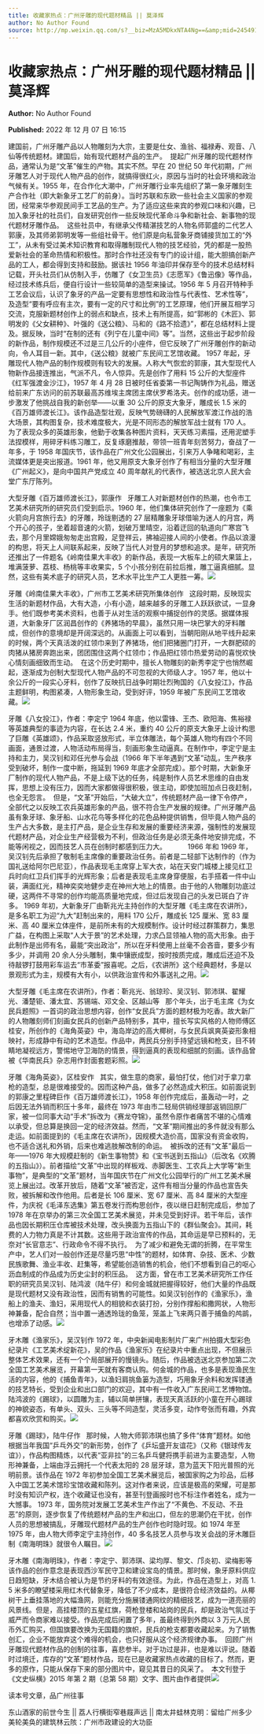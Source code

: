 ```yaml
---
title: 收藏家热点：广州牙雕的现代题材精品 || 莫泽辉
author: No Author Found
source: http://mp.weixin.qq.com/s?__biz=MzA5MDkxNTA4Ng==&amp;mid=2454912935&amp;idx=1&amp;sn=d5178c10de7c51743b1014b81f649b52&amp;chksm=87a237c6b0d5bed064e4b6fcf8470a98b65d521afc2fa14260b45a021ee2b198eaeffd6578a3&poc_token=HJ_Do2ejHyO-wNZGG8Q1S8FdPgy1YBBEob-nUEme
---
```


# 收藏家热点：广州牙雕的现代题材精品 || 莫泽辉

**Author:** No Author Found

**Published:** 2022 年 12 月 07 日 16:15

建国前，广州牙雕产品以人物雕刻为大宗，主要是仕女、渔翁、福禄寿、观音、八仙等传统题材。建国后，始有现代题材产品的生产。  提起广州牙雕的现代题材作品，通常认为是“文革”催生的产物。其实不然。早在 20 世纪 50 年代初期，广州牙雕艺人对于现代人物产品的创作，就搞得很红火，原因与当时的社会环境和政治气候有关。1955 年，在合作化大潮中，广州牙雕行业率先组织了第一象牙雕刻生产合作社（即大新象牙工艺厂的前身）。当时苏联和东欧一些社会主义国家的参观团，经常来华参观民间手工艺品的生产。为了适应这些来宾的参观口味和兴趣，已加入象牙社的社员们，自发研究创作一些反映现代革命斗争和新社会、新事物的现代题材牙雕作品。  这些社员中，有继承父传精湛技艺的人物名师郭盛的二代艺人郭康，及其师弟郭明发等一些组社骨干。他们原是向私营象牙商铺接货加工的“外工”，从未有受过美术知识教育和取得雕制现代人物的技艺经验，凭的都是一股热爱新社会的革命热情和积极性。那时合作社还没有专门的设计组，能大胆搞创新产品的工人，都会得到支持和鼓励。据该社 1956 年油印并保存至今的技术总结材料记载，开头社员们从仿制入手，仿雕了《女卫生员》《志愿军》《鲁迅像》等作品，经过技术练兵后，便自行设计一些较简单的造型来操试。1956 年 5 月召开特种手工艺会议后，认识了象牙的产品一定要有思想性和政治性与代表性、艺术性等”，及造型“要有呼应有主次，要有一定的尺寸和比例”的工艺原理，他们开展互相学习交流，克服新题材创作上的弱点和缺点，技术上有所提高，如“郭彬的《木匠》、郭明发的《父女耕种》、叶强的《送公粮》、马和的《路不拾遗》”，都在总结材料上提及。据反映，当时“在制的还有《列宁在儿童中间》等”。当然，这些出于起步阶段的新作品，制作规模还不过是三几公斤的小座件，但它反映了广州牙雕创作的新动向，令人耳目一新。其中，《送公粮》就被广东民间工艺馆收藏。 1957 年起，牙雕现代人物产品的制作规模则有较大的发展。人称大气恢宏的郭康，其大型现代人物新作品接连推出，气派不凡，令人惊异。先是创作了用料 15 公斤的大型座件《红军强渡金沙江》，1957 年 4 月 28 日被时任省委第一书记陶铸作为礼品，赠送给前来广东访问的前苏联最高苏维埃主席团主席伏罗希洛夫。创作的成功感，进一步激发了他挑战自我的新创举——以重 30 公斤的原支大象牙，雕成长 1.5 米的《百万雄师渡长江》。该作品造型壮观，反映气势磅礴的人民解放军渡江作战的浩大场景，其构图复杂，技术难度极大，光是不同形态的解放军战士就有 170 人。为了表现众多的英雄形象，他勤于收集各种图片资料，天天练习素描，还用泥塑手法捏模样，用碎牙料练习雕工，反复琢磨推敲，带领一班青年刻苦努力，奋战了一年多，于 1958 年国庆节，该作品在广州文化公园展出，引来万人争睹和喝彩，主流媒体更是突出报道。1961 年，他又用原支大象牙创作了有相当分量的大型牙雕《广州起义》，是向中国共产党成立 40 周年献礼的代表作，被选送北京人民大会堂广东厅陈列。

大型牙雕《百万雄师渡长江》，郭康作   牙雕工人对新题材创作的热潮，也令市工艺美术研究所的研究员们受到启示。1960 年，他们集体研究创作了一座题为《乘火箭向月宫旅行去》的牙雕，玲珑剔透的 27 层精雕象牙球借喻为迷人的月宫，两个开心的孩子，坐着超音速的火箭，划破万里晴空，沿着迂回的轨道向广寒宫飞去，那个月里嫦娥匆匆走出宫殿，足登祥云，拂袖迎接人间的小使者。作品以浪漫的构思，将天上人间联系起来，反映了当代人对登月的梦想和追求。是年，研究所还推出了一件题名《岭南佳果大丰收》的新作品，表现一大板车上的硕大果篮上，堆满菠萝、荔枝、杨桃等丰收果实，5 个小孩分别在前拉后推，雕工逼真细腻。显然，这些有美术底子的研究人员，艺术水平比生产工人更胜一筹。![](https://mmbiz.qpic.cn/mmbiz_jpg/PJWG74pLsMYCerv6AuY07DRnia9s2ib7YAPFNjqqXCXOAgmYWo9mT9KUMYtuxj5K6hnbiaQWKLh1cMTWLRAIibKFlw/640)

牙雕《岭南佳果大丰收》，广州市工艺美术研究所集体创作   这段时期，反映现实生活的新题材作品，大有大造，小有小造，越来越多的牙雕工人跃跃欲试，一显身手。他们既参考美术资料，也善于从对生活的观察中捕捉创作的灵感。据媒体报道，大新象牙厂区润昌创作的《养猪场的早晨》，虽然只用一块巴掌大的牙料雕成，但创作的意境却是开阔深远的。从画面上可以看到，当朝阳刚从地平线升起来的时候，两个天真活泼的红领巾来到了养猪场，他们把猪圈门打开，一大群肥硕的肉猪从猪房奔跑出来，团团围住这两个红领巾；作品把红领巾热爱劳动的喜悦欢快心情刻画细致而生动。  在这个历史时期中，擅长人物雕刻的新秀李定宁也悄然崛起，逐渐成为创制大型现代人物产品的不可忽视的大师级人才。1957 年，他以十余公斤的一段实心牙料，创作了反映抗日战争时期壮烈殉国的《八女投江》，作品主题鲜明，构图紧凑，人物形象生动，受到好评，1959 年被广东民间工艺馆收藏。![](https://mmbiz.qpic.cn/mmbiz_jpg/PJWG74pLsMYCerv6AuY07DRnia9s2ib7YAzibVIjywZGZia07wD0cN3QKePQDGbXpmROXbH5YLQjG3zcZ7Oc1OCulA/640)

牙雕《八女投江》，作者：李定宁 1964 年底，他以雷锋、王杰、欧阳海、焦裕禄等英雄典型的事迹为内容，在长达 2.4 米，重约 40 公斤的原支大象牙上设计构思了巨雕《英雄颂》，作品采取竖放形式，半立体雕法，每个英雄人物均有四个不同画面，通景过渡，人物活动布局得当，刻画形象生动逼真。在制作中，李定宁是主持和主力，吴汉钊和邓任光参与会战（1966 年下半年遇到“文革”动乱，生产秩序受到破坏，制作一度中断，拖延到 1969 年底才全部完成）。那个时期，大新象牙厂制作的现代人物产品，不是上级下达的任务，纯是制作人员艺术思维的自由发挥，思想上没有压力，因而大家都做得很积极，很主动，即使加班加点日夜赶制，也全无怨言。  但是，“文革”开始后，“大破大立”，传统题材产品一律下令停产，全部代之以反映工农兵英雄形象的产品，很不符合生产发展的规律。广州牙雕产品虽有象牙球、象牙船、山水花鸟等多样化的花色品种提供销售，但毕竟人物产品的生产占大多数，是主打产品，是企业生存和发展的重要经济来源，强制性的发展现代题材产品，对企业生产经营极为不利，但政治任务是必须无条件地安排完成，不能等闲视之，因而技艺人员在创制时都感到压力大。           1966 年和 1969 年，吴汉钊先后承担了敬制毛主席像的重要政治任务。前者是二轻部下达制作的（作为国礼送给阿尔巴尼亚），作品表现毛主席穿上军大衣，站在天安门城楼上接见红卫兵时向红卫兵们挥手的光辉形象；后者是表现毛主席身穿便服，右手搭着一件中山装，满面红光，精神奕奕地健步走在神州大地上的情景。由于他的人物雕刻功底过硬，这两件不寻常的创作均能高质量地完成，但过后发现自己的头发已斑白了许多。 1969 年初，大新象牙厂由靳兆光主持创作的大型牙雕《毛主席在农讲所》，是多名职工为迎“九大”赶制出来的，用料 170 公斤，雕成长 125 厘米、宽 83 厘米、高 40 厘米立体座件，是前所未有的大规模制作。设计时经过群策群力，集思广益，在构图上采取“人大于景”的艺术处理，力求凸显领袖人物的高大形象。由于此制作是出师有名，最能“突出政治”，所以在牙料使用上丝毫不会吝啬，要多少有多少，并调用 20 余人分头雕制，集中镶嵌成型，按时按质完成，雕成后还迫不及待敲锣打鼓用彩车运去“市革委”报喜呢。之后，《农讲所》这个经典题材，多是以景观形式为主，规模有大有小，以供政治宣传和外事送礼之用。![](https://mmbiz.qpic.cn/mmbiz_jpg/PJWG74pLsMYCerv6AuY07DRnia9s2ib7YAFEYyp3K4TcyjsfiaRggE6EE5pElOC2d5eNXVQRL2bwZSmC3Nj62OficQ/640)

大型牙雕《毛主席在农讲所》，作者：靳兆光、翁琼珍、吴汉钊、郭沛琪、翟耀光、潘楚钜、潘太宜、苏锡端、邓文全、区越山等   那个年头，出于毛主席《为女民兵题照》一首词的政治思想内容，创作“女民兵”方面的题材极为吃香。故大新厂的人物雕刻师们刻画女民兵的创新产品特别多，其中，擅长写实风格的人物师傅区桂安，所创作的《海角英姿》中，海岛岸边的高大椰树，与女民兵飒爽英姿形象相映衬，形成静中有动的艺术造型。作品中，两民兵分别手持望远镜和枪支，目不转睛地凝视远方，警惕地守卫海防的情景，得到逼真的表现和细腻的刻画。该作品曾被《华南民兵》杂志用作封面套题彩照。![](https://mmbiz.qpic.cn/mmbiz_jpg/PJWG74pLsMYCerv6AuY07DRnia9s2ib7YA3YOAic6QQbn8W97ibFFlkPKrf6ibJUrLaibIb3f2sFOxdwImO3AicQY2B8Q/640)

牙雕《海角英姿》，区桂安作   其实，做生意的商家，最怕打仗，他们对于拿刀拿枪的造型，总是很难接受的。因而这种产品，做多了必然造成大积压。如前面说到的郭康之里程碑巨作《百万雄师渡长江》，1958 年创作完成后，虽轰动一时，之后因无法外销而积压十多年，最终在 1973 年由市二轻局供销经理部返销回原厂家，被一位同事大动“手术”拆改为《赛龙夺锦》，虽然令原作者痛苦不堪的心情难以承受，但总算是换回一定的经济效益。然而，“文革”期间推出的多件就没有那么走运。如前面提到的《毛主席在农讲所》，因规模大造价高，国家没有资金收购，也不适合送礼和外销，后来也难逃肢解改制的命运。  被拆改的还有“文革”最后一年——1976 年大规模赶制的《新生事物赞》和《宝书送到五指山》（后改名《欢腾的五指山》）。前者描绘“文革”中出现的样板戏、赤脚医生、工农兵上大学等“新生事物”，是典型的“文革”题材，当年国庆节在广州文化公园举行的广州工艺美术展览上展出过。改革开放后，随着“文革”被否定，这件有相当分量的作品也宣告失败，被拆解和改作他用。后者是长 106 厘米、宽 67 厘米、高 84 厘米的大型座件，为庆祝《毛泽东选集》第五卷发行而构思创作，夜以继日赶制完成后，参加了 1978 年在京举办的第三次全国工艺美术展览，并未见受到好评。若干年后，该作品也因长期积压仓库被技术处理，改头换面为五指山下的《群仙聚会》。其间，耗费的人力物力真是不计其数。这些用于政治宣传的作品，其命运是早已预料的，无奈对“长官意志”、行政命令不得不执行。  为了减少和避免无谓的折腾，在平常生产中，艺人们对一般创作还是尽量巧思“中性”的题材，如体育、杂技、医术、少数民族歌舞、渔业丰收、赶集等，希望能创造销售的机会，他们不想看到自己的呕心沥血制成的作品成为历史尘封的积压品。  这方面，曾在市工艺美术研究所工作任职的研究员吴汉钊、陆鸿波（陆牛仔）和何金城就把握得较好，他们大量的作品既是现代题材又没有政治性，因而有销售的可能性。如吴汉钊创作的《渔家乐》，渔船上的渔夫、渔妇，采用现代人的相貌和衣装打扮，分别作撑船和撒网状，人物形神兼备，配合自然；当中置一通透玲珑的鱼笼，笼盖上飞来两只善于捕鱼的鸬鹚，也增添了动感。![](https://mmbiz.qpic.cn/mmbiz_jpg/PJWG74pLsMYCerv6AuY07DRnia9s2ib7YAS5LTdoIficZakgqDat8HKFicSiaCAiaLz11aicYmF3pjnEsOic9ibUdDtC4kA/640)

牙木雕《渔家乐》，吴汉钊作 1972 年，中央新闻电影制片厂来广州拍摄大型彩色纪录片《工艺美术绽新花》，吴的作品《渔家乐》在纪录片中重点出现，不但展示整体艺术效果，还有一个个局部展开的慢镜头。随后，作品被选送北京参加第二次全国工艺美术展览，开幕第一天就有客商认购。何金城的作品，也多是表现渔民生活的内容，他的《捕鱼青年》，以渔妇肩挑鱼篓为造型，巧用象牙余料和发挥镂通的技艺特长，受到企业和出口部门的欢迎，其中有一件收入广东民间工艺博物馆。陆鸿波的《踢球》，以圆雕为主，辅以简单拼镶，表现天真活跃的小童在开心踢球的神貌姿态，有单头、双头、三头等不同造型，灵活多变，动作夸张而有趣，外宾都喜欢欣赏和购买。![](https://mmbiz.qpic.cn/mmbiz_jpg/PJWG74pLsMYCerv6AuY07DRnia9s2ib7YAicPhYFiaWEV73EOjF0epeFQTM4ZWmPuxtL0ITrQgJo3PqNfdmIWZ4qMg/640)

牙雕《踢球》，陆牛仔作   那时候，人物大师郭沛琪也搞了多件“体育”题材。如他根据当年我国“乒乓外交”的新形势，创作了《乒坛盛开友谊花》（又称《银球传友谊》），作品构图精炼，以代表“亚非拉”的三名乒乓健将携手前进为主要造型，人物形神兼备，上端由浮云拥托一个代表太阳的 28 层牙球，意为蓝天下阳光普照的光明前景。该作品在 1972 年初参加全国工艺美术展览后，被国家购之为珍品，后移入中国工艺美术馆珍宝馆收藏和陈列。这对作者来说，应该是极高的荣耀，可是那时没有知识产权，连个收藏证也没有，甚至刊登画报时也不标注作者姓名，成为一大憾事。 1973 年，国务院对发展工艺美术生产作出了“不黄色、不反动、不丑恶”的原则，逐步恢复了传统题材产品的生产和出口，但左的思潮仍在干扰，创作人员的思想被搞乱，牙雕现代题材产品的生产创作也时隐时现。如 1974 年至 1975 年，由人物大师李定宁主持创作，40 多名技艺人员参与攻关会战的牙木雕巨制《南海明珠》就很令人瞩目。![](https://mmbiz.qpic.cn/mmbiz_jpg/PJWG74pLsMYCerv6AuY07DRnia9s2ib7YAIz6jzrcVZic97PMFpwa3aiatUA0G17ZU9jYVQgnoZ0btcDaMrXfyRic9w/640)

牙木雕《南海明珠》，作者：李定宁、郭沛琪、梁均厚、黎文、邝炎初、梁梅影等该作品的创作意念是表现西沙军民守卫和建设宝岛的情景。那时候，象牙原料供应日趋短缺，牙木结合被认为是节约牙料的有效途径。为此，作品在造型上，对高 1. 5 米多的瞭望楼采用红木代替象牙，降低了不少成本，是很符合经济效益的。从椰树干上垂挂落地的大幅渔网，则能充分施展镂通网纹的精细技艺，成为一道亮丽的风景线。但是，高挂楼顶的五星红旗，荷枪登楼和站岗的民兵，却是政治气氛过于威严而令商家难以接受。作品完成后闲置了多年，虽最终得到外商以 3 万元人民币外汇购买，但国旗要改换为无国籍的旗帜，民兵的枪支都要收藏起来。为了销售创汇，企业不能放弃这个难得的机会，也只好服从这个经济规律办事。  回顾广州牙雕现代题材作品的创制的往事，喜悲参半。对于功过是非，也是难以评说。随着时过境迁，库存的“文革”题材作品，现在已是收藏家热点收藏的目标了。然而，更多的原作，只能从保存下来的部分图片中，窥见其昔日的风采了。  本文刊登于《文史纵横》2015 年第 2 期（总第 58 期）文字、图片由作者提供![](https://mmbiz.qpic.cn/mmbiz_jpg/PJWG74pLsMYCerv6AuY07DRnia9s2ib7YAiazV1YAUB0DoibMiaWhwgH487YcHPpcyC83BDZu9Il3ybblMRW5kguWUw/640)

读本号文章，品广州往事

东山酒家的前世今生 || 荔人行横街窄巷屐声远 || 南太井蛙林克明：留给广州多少美轮美奂的建筑林云陔：广州市政建设的大功臣
